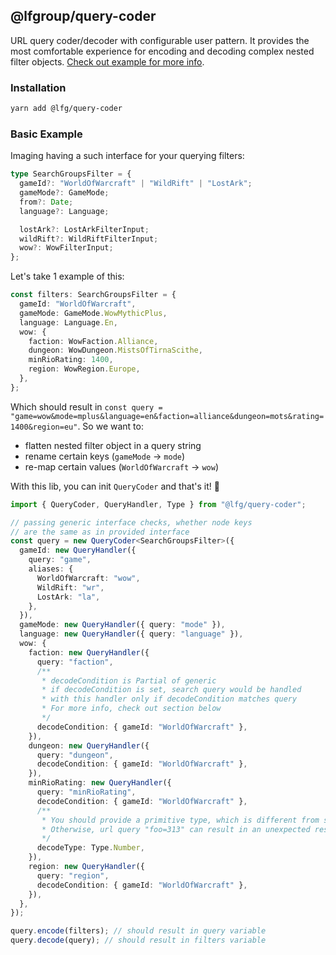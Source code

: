 ## @lfgroup/query-coder

URL query coder/decoder with configurable user pattern. It provides the most comfortable experience for encoding and decoding complex nested filter objects. [Check out example for more info](#example).

### Installation

```zsh
yarn add @lfg/query-coder
```

### Basic Example

Imaging having a such interface for your querying filters:

```ts
type SearchGroupsFilter = {
  gameId?: "WorldOfWarcraft" | "WildRift" | "LostArk";
  gameMode?: GameMode;
  from?: Date;
  language?: Language;

  lostArk?: LostArkFilterInput;
  wildRift?: WildRiftFilterInput;
  wow?: WowFilterInput;
};
```

Let's take 1 example of this:

```ts
const filters: SearchGroupsFilter = {
  gameId: "WorldOfWarcraft",
  gameMode: GameMode.WowMythicPlus,
  language: Language.En,
  wow: {
    faction: WowFaction.Alliance,
    dungeon: WowDungeon.MistsOfTirnaScithe,
    minRioRating: 1400,
    region: WowRegion.Europe,
  },
};
```

Which should result in `const query = "game=wow&mode=mplus&language=en&faction=alliance&dungeon=mots&rating=1400&region=eu"`.
So we want to:

- flatten nested filter object in a query string
- rename certain keys (`gameMode` -> `mode`)
- re-map certain values (`WorldOfWarcraft` -> `wow`)

With this lib, you can init `QueryCoder` and that's it! 🎉

```ts
import { QueryCoder, QueryHandler, Type } from "@lfg/query-coder";

// passing generic interface checks, whether node keys
// are the same as in provided interface
const query = new QueryCoder<SearchGroupsFilter>({
  gameId: new QueryHandler({
    query: "game",
    aliases: {
      WorldOfWarcraft: "wow",
      WildRift: "wr",
      LostArk: "la",
    },
  }),
  gameMode: new QueryHandler({ query: "mode" }),
  language: new QueryHandler({ query: "language" }),
  wow: {
    faction: new QueryHandler({
      query: "faction",
      /**
       * decodeCondition is Partial of generic
       * if decodeCondition is set, search query would be handled
       * with this handler only if decodeCondition matches query
       * For more info, check out section below
       */
      decodeCondition: { gameId: "WorldOfWarcraft" },
    }),
    dungeon: new QueryHandler({
      query: "dungeon",
      decodeCondition: { gameId: "WorldOfWarcraft" },
    }),
    minRioRating: new QueryHandler({
      query: "minRioRating",
      decodeCondition: { gameId: "WorldOfWarcraft" },
      /**
       * You should provide a primitive type, which is different from string
       * Otherwise, url query "foo=313" can result in an unexpected result
       */
      decodeType: Type.Number,
    }),
    region: new QueryHandler({
      query: "region",
      decodeCondition: { gameId: "WorldOfWarcraft" },
    }),
  },
});

query.encode(filters); // should result in query variable
query.decode(query); // should result in filters variable
```
